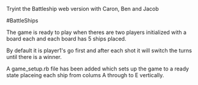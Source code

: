 Tryint the Battleship web version with Caron, Ben and Jacob

#BattleShips

The game is ready to play when theres are two players initialized with a board each and each board has 5 ships placed. 

By default it is player1's go first and after each shot it will switch the turns until there is a winner. 

A game_setup.rb file has been added which sets up the game to a ready state placeing each ship from colums A through to E vertically. 
	